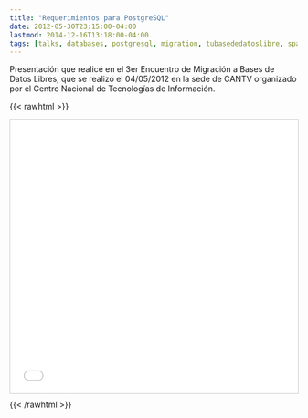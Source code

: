 ```yaml
---
title: "Requerimientos para PostgreSQL"
date: 2012-05-30T23:15:00-04:00
lastmod: 2014-12-16T13:18:00-04:00
tags: [talks, databases, postgresql, migration, tubasededatoslibre, spanish]
---
```


Presentación que realicé en el 3er Encuentro de Migración a Bases de
Datos Libres, que se realizó el 04/05/2012 en la sede de CANTV
organizado por el Centro Nacional de Tecnologías de Información.

{{< rawhtml >}}
<iframe src="//www.slideshare.net/slideshow/embed_code/12880923" width="100%" height="480" frameborder="0" marginwidth="0" marginheight="0" scrolling="no" style="border:1px solid #CCC; border-width:1px; margin-bottom:5px; max-width: 100%;" allowfullscreen> </iframe> <div style="margin-bottom:5px"></div> 
{{< /rawhtml >}}
